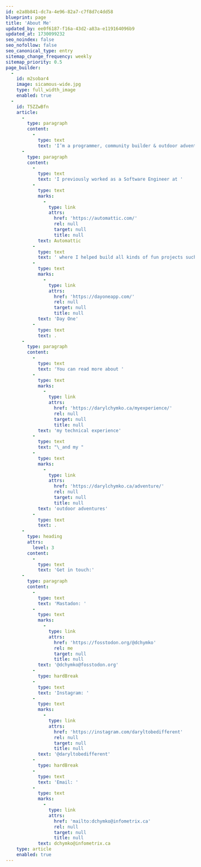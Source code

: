 ```yaml
---
id: e2a8b841-dc7a-4e96-82a7-c7f8d7c4dd58
blueprint: page
title: 'About Me'
updated_by: ee0f6187-f16a-43d2-a83a-e119164096b9
updated_at: 1730099232
seo_noindex: false
seo_nofollow: false
seo_canonical_type: entry
sitemap_change_frequency: weekly
sitemap_priority: 0.5
page_builder:
  -
    id: m2sobar4
    image: sicamous-wide.jpg
    type: full_width_image
    enabled: true
  -
    id: T5ZZwBfn
    article:
      -
        type: paragraph
        content:
          -
            type: text
            text: 'I’m a programmer, community builder & outdoor adventurer.'
      -
        type: paragraph
        content:
          -
            type: text
            text: 'I previously worked as a Software Engineer at '
          -
            type: text
            marks:
              -
                type: link
                attrs:
                  href: 'https://automattic.com/'
                  rel: null
                  target: null
                  title: null
            text: Automattic
          -
            type: text
            text: ' where I helped build all kinds of fun projects such as '
          -
            type: text
            marks:
              -
                type: link
                attrs:
                  href: 'https://dayoneapp.com/'
                  rel: null
                  target: null
                  title: null
            text: 'Day One'
          -
            type: text
            text: .
      -
        type: paragraph
        content:
          -
            type: text
            text: 'You can read more about '
          -
            type: text
            marks:
              -
                type: link
                attrs:
                  href: 'https://darylchymko.ca/myexperience/'
                  rel: null
                  target: null
                  title: null
            text: 'my technical experience'
          -
            type: text
            text: "\_and my "
          -
            type: text
            marks:
              -
                type: link
                attrs:
                  href: 'https://darylchymko.ca/adventure/'
                  rel: null
                  target: null
                  title: null
            text: 'outdoor adventures'
          -
            type: text
            text: .
      -
        type: heading
        attrs:
          level: 3
        content:
          -
            type: text
            text: 'Get in touch:'
      -
        type: paragraph
        content:
          -
            type: text
            text: 'Mastadon: '
          -
            type: text
            marks:
              -
                type: link
                attrs:
                  href: 'https://fosstodon.org/@dchymko'
                  rel: me
                  target: null
                  title: null
            text: '@dchymko@fosstodon.org'
          -
            type: hardBreak
          -
            type: text
            text: 'Instagram: '
          -
            type: text
            marks:
              -
                type: link
                attrs:
                  href: 'https://instagram.com/daryltobedifferent'
                  rel: null
                  target: null
                  title: null
            text: '@daryltobedifferent'
          -
            type: hardBreak
          -
            type: text
            text: 'Email: '
          -
            type: text
            marks:
              -
                type: link
                attrs:
                  href: 'mailto:dchymko@infometrix.ca'
                  rel: null
                  target: null
                  title: null
            text: dchymko@infometrix.ca
    type: article
    enabled: true
---
```

